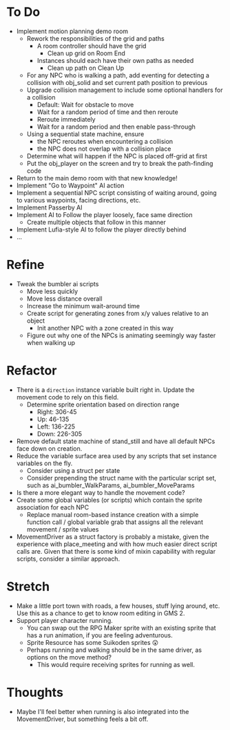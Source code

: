 # To Do
- Implement motion planning demo room
  - Rework the responsibilities of the grid and paths
    - A room controller should have the grid
      - Clean up grid on Room End
    - Instances should each have their own paths as needed
      - Clean up path on Clean Up
  - For any NPC who is walking a path, add eventing for detecting a collision with obj_solid and set current path position to previous
  - Upgrade collision management to include some optional handlers for a collision
    - Default: Wait for obstacle to move
    - Wait for a random period of time and then reroute
    - Reroute immediately
    - Wait for a random period and then enable pass-through 
  - Using a sequential state machine, ensure 
    - the NPC reroutes when encountering a collision
    - the NPC does not overlap with a collision place
  - Determine what will happen if the NPC is placed off-grid at first
  - Put the obj_player on the screen and try to break the path-finding code
- Return to the main demo room with that new knowledge!
- Implement "Go to Waypoint" AI action
- Implement a sequential NPC script consisting of waiting around, going to various waypoints, facing directions, etc.
- Implement Passerby AI
- Implement AI to Follow the player loosely, face same direction
  - Create multiple objects that follow in this manner
- Implement Lufia-style AI to follow the player directly behind
- ...

# Refine
- Tweak the bumbler ai scripts
  - Move less quickly
  - Move less distance overall
  - Increase the minimum wait-around time
  - Create script for generating zones from x/y values relative to an object
    - Init another NPC with a zone created in this way
  - Figure out why one of the NPCs is animating seemingly way faster when walking up


# Refactor
- There is a `direction` instance variable built right in. Update the movement code to rely on this field.
  - Determine sprite orientation based on direction range
    - Right: 306-45
    - Up: 46-135
    - Left: 136-225
    - Down: 226-305 
- Remove default state machine of stand_still and have all default NPCs face down on creation.
- Reduce the variable surface area used by any scripts that set instance variables on the fly.
  - Consider using a struct per state
  - Consider prepending the struct name with the particular script set, such as ai_bumbler_WalkParams, ai_bumbler_MoveParams
- Is there a more elegant way to handle the movement code?
- Create some global variables (or scripts) which contain the sprite association for each NPC
  - Replace manual room-based instance creation with a simple function call / global variable grab that assigns all the relevant movement / sprite values
- MovementDriver as a struct factory is probably a mistake, given the experience with place_meeting and with how much easier direct script calls are. Given that there is some kind of mixin capability with regular scripts, consider a similar approach. 

# Stretch
- Make a little port town with roads, a few houses, stuff lying around, etc. Use this as a chance to get to know room editing in GMS 2. 
- Support player character running.
  - You can swap out the RPG Maker sprite with an existing sprite that has a run animation, if you are feeling adventurous.
  - Sprite Resource has some Suikoden sprites 😲
  - Perhaps running and walking should be in the same driver, as options on the move method?
    - This would require receiving sprites for running as well.

# Thoughts
- Maybe I'll feel better when running is also integrated into the MovementDriver, but something feels a bit off.